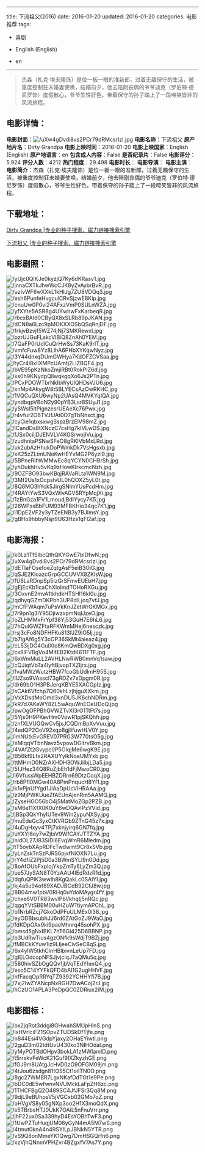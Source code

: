 
---
title: 下流祖父(2016)
date: 2016-01-20
updated: 2016-01-20
categories: 电影推荐
tags:
- 喜剧

- English (English)
- en
---


> 杰森（扎克·埃夫隆饰）是位一板一眼的准新郎，过着无趣保守的生活，被重度控制狂未婚妻使唤，结婚前夕，他去陪刚丧偶的爷爷迪克（罗伯特·德尼罗饰）度假散心，爷爷生性好色，带着保守的孙子踏上了一段啼笑皆非的风流旅程。

## **电影详情**：

**电影封面**：<img src="https://image.tmdb.org/t/p/w200/uXw4gDvdi8vs2PCr79dRMcsrIzI.jpg" alt="/uXw4gDvdi8vs2PCr79dRMcsrIzI.jpg" title="/uXw4gDvdi8vs2PCr79dRMcsrIzI.jpg">
**电影名称**：下流祖父
**原产地片名**：Dirty Grandpa
**电影上映时间**：2016-01-20
**电影上映国家**：English (English)
**原产地语言**：en
**包含成人内容**：False
**是否纪录片**：False
**电影评分**：5.924
**评分人数**：4212
**热门程度**：29.498
**电影时长**：
**电影导演**：
**电影主演**：
**电影简介**：杰森（扎克·埃夫隆饰）是位一板一眼的准新郎，过着无趣保守的生活，被重度控制狂未婚妻使唤，结婚前夕，他去陪刚丧偶的爷爷迪克（罗伯特·德尼罗饰）度假散心，爷爷生性好色，带着保守的孙子踏上了一段啼笑皆非的风流旅程。

## **下载地址**：
[Dirty Grandpa |专业的种子搜索、磁力链接搜索引擎](https://movie.amd794.com:2083/?search=Dirty%20Grandpa&ordering=&mode=match_phrase&page_size=10&page=1)

[下流祖父 |专业的种子搜索、磁力链接搜索引擎](https://movie.amd794.com:2083/?search=%E4%B8%8B%E6%B5%81%E7%A5%96%E7%88%B6&ordering=&mode=match_phrase&page_size=10&page=1)
 

## **电影剧照**：
<img src="https://image.tmdb.org/t/p/original/yUjc0QIKJe0kyzjQ7Ky6dKRasv1.jpg" alt="/yUjc0QIKJe0kyzjQ7Ky6dKRasv1.jpg" title="/yUjc0QIKJe0kyzjQ7Ky6dKRasv1.jpg"><img src="https://image.tmdb.org/t/p/original/jnnaCXTkJhwWcCJK8yZvAybrBvR.jpg" alt="/jnnaCXTkJhwWcCJK8yZvAybrBvR.jpg" title="/jnnaCXTkJhwWcCJK8yZvAybrBvR.jpg"><img src="https://image.tmdb.org/t/p/original/uzIvWF6wXXkL1kHIJg7ZU8VDQq3.jpg" alt="/uzIvWF6wXXkL1kHIJg7ZU8VDQq3.jpg" title="/uzIvWF6wXXkL1kHIJg7ZU8VDQq3.jpg"><img src="https://image.tmdb.org/t/p/original/esh6PunfeHvgculCRvSjzwE8Kip.jpg" alt="/esh6PunfeHvgculCRvSjzwE8Kip.jpg" title="/esh6PunfeHvgculCRvSjzwE8Kip.jpg"><img src="https://image.tmdb.org/t/p/original/cnuUw0P0vi24AFxzVmP0SULnWZA.jpg" alt="/cnuUw0P0vi24AFxzVmP0SULnWZA.jpg" title="/cnuUw0P0vi24AFxzVmP0SULnWZA.jpg"><img src="https://image.tmdb.org/t/p/original/yfXYte5ASR8g4UYwhwFxKarbeqR.jpg" alt="/yfXYte5ASR8g4UYwhwFxKarbeqR.jpg" title="/yfXYte5ASR8g4UYwhwFxKarbeqR.jpg"><img src="https://image.tmdb.org/t/p/original/rbcxBAId0CByQX8xSLRb89pJKAN.jpg" alt="/rbcxBAId0CByQX8xSLRb89pJKAN.jpg" title="/rbcxBAId0CByQX8xSLRb89pJKAN.jpg"><img src="https://image.tmdb.org/t/p/original/dCN8a6Lzc9pMOKXXOSbQSqRnjDF.jpg" alt="/dCN8a6Lzc9pMOKXXOSbQSqRnjDF.jpg" title="/dCN8a6Lzc9pMOKXXOSbQSqRnjDF.jpg"><img src="https://image.tmdb.org/t/p/original/frkjvBzvjf5WZ74jNj7SMKRewxI.jpg" alt="/frkjvBzvjf5WZ74jNj7SMKRewxI.jpg" title="/frkjvBzvjf5WZ74jNj7SMKRewxI.jpg"><img src="https://image.tmdb.org/t/p/original/pzrUJGuFLskcVIBiQ8ZnAh0YEM.jpg" alt="/pzrUJGuFLskcVIBiQ8ZnAh0YEM.jpg" title="/pzrUJGuFLskcVIBiQ8ZnAh0YEM.jpg"><img src="https://image.tmdb.org/t/p/original/7QaFP0rUdlCuQrHwSs73KaK9rlT.jpg" alt="/7QaFP0rUdlCuQrHwSs73KaK9rlT.jpg" title="/7QaFP0rUdlCuQrHwSs73KaK9rlT.jpg"><img src="https://image.tmdb.org/t/p/original/vmfcFuw8Yz8LlhA6PHbXYKqwNyz.jpg" alt="/vmfcFuw8Yz8LlhA6PHbXYKqwNyz.jpg" title="/vmfcFuw8Yz8LlhA6PHbXYKqwNyz.jpg"><img src="https://image.tmdb.org/t/p/original/3Y44dnxqDUmGWHya7KdOFZCVSaa.jpg" alt="/3Y44dnxqDUmGWHya7KdOFZCVSaa.jpg" title="/3Y44dnxqDUmGWHya7KdOFZCVSaa.jpg"><img src="https://image.tmdb.org/t/p/original/tyCr4i8xliXMPcUAmtj2LIZBQF4.jpg" alt="/tyCr4i8xliXMPcUAmtj2LIZBQF4.jpg" title="/tyCr4i8xliXMPcUAmtj2LIZBQF4.jpg"><img src="https://image.tmdb.org/t/p/original/bVE95pKzNkoZmjiRBt0RokPIZ6d.jpg" alt="/bVE95pKzNkoZmjiRBt0RokPIZ6d.jpg" title="/bVE95pKzNkoZmjiRBt0RokPIZ6d.jpg"><img src="https://image.tmdb.org/t/p/original/xs0h9KNydpQllwqkgqXo6Js2PTn.jpg" alt="/xs0h9KNydpQllwqkgqXo6Js2PTn.jpg" title="/xs0h9KNydpQllwqkgqXo6Js2PTn.jpg"><img src="https://image.tmdb.org/t/p/original/PCxPDOWTbrNkIbWyUlQHDsVJU6.jpg" alt="/PCxPDOWTbrNkIbWyUlQHDsVJU6.jpg" title="/PCxPDOWTbrNkIbWyUlQHDsVJU6.jpg"><img src="https://image.tmdb.org/t/p/original/xnMp4AkygW8t5BLYECsAzOwRKHC.jpg" alt="/xnMp4AkygW8t5BLYECsAzOwRKHC.jpg" title="/xnMp4AkygW8t5BLYECsAzOwRKHC.jpg"><img src="https://image.tmdb.org/t/p/original/1VQCuQXU6wyNp2UAsQ4MVKYqIQA.jpg" alt="/1VQCuQXU6wyNp2UAsQ4MVKYqIQA.jpg" title="/1VQCuQXU6wyNp2UAsQ4MVKYqIQA.jpg"><img src="https://image.tmdb.org/t/p/original/yndbqpVBoN2y90pYB3Lsr8SUyJ1.jpg" alt="/yndbqpVBoN2y90pYB3Lsr8SUyJ1.jpg" title="/yndbqpVBoN2y90pYB3Lsr8SUyJ1.jpg"><img src="https://image.tmdb.org/t/p/original/ySWsI5ltPignzesrUEAeXc76Pwx.jpg" alt="/ySWsI5ltPignzesrUEAeXc76Pwx.jpg" title="/ySWsI5ltPignzesrUEAeXc76Pwx.jpg"><img src="https://image.tmdb.org/t/p/original/r4vfur2O6TVJfJAt0O7gTbNhxct.jpg" alt="/r4vfur2O6TVJfJAt0O7gTbNhxct.jpg" title="/r4vfur2O6TVJfJAt0O7gTbNhxct.jpg"><img src="https://image.tmdb.org/t/p/original/cyCie1qbxsxwgSspzBrzElV98mZ.jpg" alt="/cyCie1qbxsxwgSspzBrzElV98mZ.jpg" title="/cyCie1qbxsxwgSspzBrzElV98mZ.jpg"><img src="https://image.tmdb.org/t/p/original/lCandDs8tXNczC7csHg7kIVLwDS.jpg" alt="/lCandDs8tXNczC7csHg7kIVLwDS.jpg" title="/lCandDs8tXNczC7csHg7kIVLwDS.jpg"><img src="https://image.tmdb.org/t/p/original/fJSx0ciljDJENVLV4KGSrwojIVu.jpg" alt="/fJSx0ciljDJENVLV4KGSrwojIVu.jpg" title="/fJSx0ciljDJENVLV4KGSrwojIVu.jpg"><img src="https://image.tmdb.org/t/p/original/zudhntaPSNwSFeO8gRKlVbMxLRd.jpg" alt="/zudhntaPSNwSFeO8gRKlVbMxLRd.jpg" title="/zudhntaPSNwSFeO8gRKlVbMxLRd.jpg"><img src="https://image.tmdb.org/t/p/original/uk2ubAzHhukDoPWmkDk7VsHgsxb.jpg" alt="/uk2ubAzHhukDoPWmkDk7VsHgsxb.jpg" title="/uk2ubAzHhukDoPWmkDk7VsHgsxb.jpg"><img src="https://image.tmdb.org/t/p/original/xK25zZLtmUNeKwHEYvMG2P6yzl9.jpg" alt="/xK25zZLtmUNeKwHEYvMG2P6yzl9.jpg" title="/xK25zZLtmUNeKwHEYvMG2P6yzl9.jpg"><img src="https://image.tmdb.org/t/p/original/5BPneRIhWMMwEc8qYCYN0CHBrSh.jpg" alt="/5BPneRIhWMMwEc8qYCYN0CHBrSh.jpg" title="/5BPneRIhWMMwEc8qYCYN0CHBrSh.jpg"><img src="https://image.tmdb.org/t/p/original/yhDukhHv5vKq9zHowKIrkcmcNzh.jpg" alt="/yhDukhHv5vKq9zHowKIrkcmcNzh.jpg" title="/yhDukhHv5vKq9zHowKIrkcmcNzh.jpg"><img src="https://image.tmdb.org/t/p/original/9OZFBO93bwKBqjRAVaRLta1WN9M.jpg" alt="/9OZFBO93bwKBqjRAVaRLta1WN9M.jpg" title="/9OZFBO93bwKBqjRAVaRLta1WN9M.jpg"><img src="https://image.tmdb.org/t/p/original/3Mf2Us1xOcpsIvUL0hQOXZ5yL0t.jpg" alt="/3Mf2Us1xOcpsIvUL0hQOXZ5yL0t.jpg" title="/3Mf2Us1xOcpsIvUL0hQOXZ5yL0t.jpg"><img src="https://image.tmdb.org/t/p/original/8Q6MO3hYck5JirgSNlmYUsPcdHm.jpg" alt="/8Q6MO3hYck5JirgSNlmYUsPcdHm.jpg" title="/8Q6MO3hYck5JirgSNlmYUsPcdHm.jpg"><img src="https://image.tmdb.org/t/p/original/4RAYtYwS3VQxWivAGVSRYpMqjXi.jpg" alt="/4RAYtYwS3VQxWivAGVSRYpMqjXi.jpg" title="/4RAYtYwS3VQxWivAGVSRYpMqjXi.jpg"><img src="https://image.tmdb.org/t/p/original/1zBnGza1FV1LmoudjBdiYycy7K5.jpg" alt="/1zBnGza1FV1LmoudjBdiYycy7K5.jpg" title="/1zBnGza1FV1LmoudjBdiYycy7K5.jpg"><img src="https://image.tmdb.org/t/p/original/26WPssBbFUM93MFBKHio34qc7K1.jpg" alt="/26WPssBbFUM93MFBKHio34qc7K1.jpg" title="/26WPssBbFUM93MFBKHio34qc7K1.jpg"><img src="https://image.tmdb.org/t/p/original/i1DpE2VF2y3yTZeENB3y7BJlmsY.jpg" alt="/i1DpE2VF2y3yTZeENB3y7BJlmsY.jpg" title="/i1DpE2VF2y3yTZeENB3y7BJlmsY.jpg"><img src="https://image.tmdb.org/t/p/original/gBHo9hbbyNsjr9U63Hzs1qFl2af.jpg" alt="/gBHo9hbbyNsjr9U63Hzs1qFl2af.jpg" title="/gBHo9hbbyNsjr9U63Hzs1qFl2af.jpg">

## **电影海报**：
<img src="https://image.tmdb.org/t/p/original/k0Lz1TfSlbcQthQKYGwE7blDfwN.jpg" alt="/k0Lz1TfSlbcQthQKYGwE7blDfwN.jpg" title="/k0Lz1TfSlbcQthQKYGwE7blDfwN.jpg"><img src="https://image.tmdb.org/t/p/original/uXw4gDvdi8vs2PCr79dRMcsrIzI.jpg" alt="/uXw4gDvdi8vs2PCr79dRMcsrIzI.jpg" title="/uXw4gDvdi8vs2PCr79dRMcsrIzI.jpg"><img src="https://image.tmdb.org/t/p/original/dETlaFOsefoeZqtgAsF5eiB3OiG.jpg" alt="/dETlaFOsefoeZqtgAsF5eiB3OiG.jpg" title="/dETlaFOsefoeZqtgAsF5eiB3OiG.jpg"><img src="https://image.tmdb.org/t/p/original/qSJE2KloazcGrpGCCUVVX8ZKlsW.jpg" alt="/qSJE2KloazcGrpGCCUVVX8ZKlsW.jpg" title="/qSJE2KloazcGrpGCCUVVX8ZKlsW.jpg"><img src="https://image.tmdb.org/t/p/original/fU6LaRDnpSp5IzGrSFmvEUEbH7.jpg" alt="/fU6LaRDnpSp5IzGrSFmvEUEbH7.jpg" title="/fU6LaRDnpSp5IzGrSFmvEUEbH7.jpg"><img src="https://image.tmdb.org/t/p/original/gEjEcKb1icaChXIoImdTOHoRXGu.jpg" alt="/gEjEcKb1icaChXIoImdTOHoRXGu.jpg" title="/gEjEcKb1icaChXIoImdTOHoRXGu.jpg"><img src="https://image.tmdb.org/t/p/original/3OxvnE2mvA1tkhdkHTSHl16kl0u.jpg" alt="/3OxvnE2mvA1tkhdkHTSHl16kl0u.jpg" title="/3OxvnE2mvA1tkhdkHTSHl16kl0u.jpg"><img src="https://image.tmdb.org/t/p/original/qdhyqGZmDKPbh3UP8dlLjcq7vfJ.jpg" alt="/qdhyqGZmDKPbh3UP8dlLjcq7vfJ.jpg" title="/qdhyqGZmDKPbh3UP8dlLjcq7vfJ.jpg"><img src="https://image.tmdb.org/t/p/original/mCfFWAqm7uPsVkKnJZetWrGKMGx.jpg" alt="/mCfFWAqm7uPsVkKnJZetWrGKMGx.jpg" title="/mCfFWAqm7uPsVkKnJZetWrGKMGx.jpg"><img src="https://image.tmdb.org/t/p/original/7r9pn1g3lY95DjiwzxpmNqlJzeO.jpg" alt="/7r9pn1g3lY95DjiwzxpmNqlJzeO.jpg" title="/7r9pn1g3lY95DjiwzxpmNqlJzeO.jpg"><img src="https://image.tmdb.org/t/p/original/oZLHMMxFrYpf38Yj53GuH7E6hL6.jpg" alt="/oZLHMMxFrYpf38Yj53GuH7E6hL6.jpg" title="/oZLHMMxFrYpf38Yj53GuH7E6hL6.jpg"><img src="https://image.tmdb.org/t/p/original/7hQulGWZFtaRFKWmMHej6nesczk.jpg" alt="/7hQulGWZFtaRFKWmMHej6nesczk.jpg" title="/7hQulGWZFtaRFKWmMHej6nesczk.jpg"><img src="https://image.tmdb.org/t/p/original/rsj3cFo8NDFHFKu813fJZ9IO5Ij.jpg" alt="/rsj3cFo8NDFHFKu813fJZ9IO5Ij.jpg" title="/rsj3cFo8NDFHFKu813fJZ9IO5Ij.jpg"><img src="https://image.tmdb.org/t/p/original/b7lgAf6g5Y3cOP36SkMt4aieaz4.jpg" alt="/b7lgAf6g5Y3cOP36SkMt4aieaz4.jpg" title="/b7lgAf6g5Y3cOP36SkMt4aieaz4.jpg"><img src="https://image.tmdb.org/t/p/original/cL53ijDG4GulXIc8KmQwBDXg0xg.jpg" alt="/cL53ijDG4GulXIc8KmQwBDXg0xg.jpg" title="/cL53ijDG4GulXIc8KmQwBDXg0xg.jpg"><img src="https://image.tmdb.org/t/p/original/cx9lFVBgVo4MItEB2KtdK611FTF.jpg" alt="/cx9lFVBgVo4MItEB2KtdK611FTF.jpg" title="/cx9lFVBgVo4MItEB2KtdK611FTF.jpg"><img src="https://image.tmdb.org/t/p/original/6xWmMuLL2AVHLNwRWB0mnVq1saw.jpg" alt="/6xWmMuLL2AVHLNwRWB0mnVq1saw.jpg" title="/6xWmMuLL2AVHLNwRWB0mnVq1saw.jpg"><img src="https://image.tmdb.org/t/p/original/cQJiqtVbTa4lyftBjvopTXZIjrx.jpg" alt="/cQJiqtVbTa4lyftBjvopTXZIjrx.jpg" title="/cQJiqtVbTa4lyftBjvopTXZIjrx.jpg"><img src="https://image.tmdb.org/t/p/original/fvaMWzWutzHBW7fcoGbUdlmH95S.jpg" alt="/fvaMWzWutzHBW7fcoGbUdlmH95S.jpg" title="/fvaMWzWutzHBW7fcoGbUdlmH95S.jpg"><img src="https://image.tmdb.org/t/p/original/lUZso9VAsscl73gRDZv7xDpgm0R.jpg" alt="/lUZso9VAsscl73gRDZv7xDpgm0R.jpg" title="/lUZso9VAsscl73gRDZv7xDpgm0R.jpg"><img src="https://image.tmdb.org/t/p/original/dr69bO1H3PBJerqKBYE5XACGpIz.jpg" alt="/dr69bO1H3PBJerqKBYE5XACGpIz.jpg" title="/dr69bO1H3PBJerqKBYE5XACGpIz.jpg"><img src="https://image.tmdb.org/t/p/original/sCAk6Vfchp7Q60khLzjhjguXXkm.jpg" alt="/sCAk6Vfchp7Q60khLzjhjguXXkm.jpg" title="/sCAk6Vfchp7Q60khLzjhjguXXkm.jpg"><img src="https://image.tmdb.org/t/p/original/VxXDsdMoOmd3xnDU5JK6chNDRm.jpg" alt="/VxXDsdMoOmd3xnDU5JK6chNDRm.jpg" title="/VxXDsdMoOmd3xnDU5JK6chNDRm.jpg"><img src="https://image.tmdb.org/t/p/original/kR7d7AKeWY8ZL5wAquWnEOeUDoQ.jpg" alt="/kR7d7AKeWY8ZL5wAquWnEOeUDoQ.jpg" title="/kR7d7AKeWY8ZL5wAquWnEOeUDoQ.jpg"><img src="https://image.tmdb.org/t/p/original/pwOgOFPBhGVWZTvXI3rG1TtFt7s.jpg" alt="/pwOgOFPBhGVWZTvXI3rG1TtFt7s.jpg" title="/pwOgOFPBhGVWZTvXI3rG1TtFt7s.jpg"><img src="https://image.tmdb.org/t/p/original/5Yjs0H9PKevHm0VowR1pjSKQhfr.jpg" alt="/5Yjs0H9PKevHm0VowR1pjSKQhfr.jpg" title="/5Yjs0H9PKevHm0VowR1pjSKQhfr.jpg"><img src="https://image.tmdb.org/t/p/original/znfXLVUGQwCv5jxJCQDmBpXvVuu.jpg" alt="/znfXLVUGQwCv5jxJCQDmBpXvVuu.jpg" title="/znfXLVUGQwCv5jxJCQDmBpXvVuu.jpg"><img src="https://image.tmdb.org/t/p/original/4edQP2OoV92xqp8gjlifuwHLV0Y.jpg" alt="/4edQP2OoV92xqp8gjlifuwHLV0Y.jpg" title="/4edQP2OoV92xqp8gjlifuwHLV0Y.jpg"><img src="https://image.tmdb.org/t/p/original/imNUtkEvGREV07PRG3W770tsO5g.jpg" alt="/imNUtkEvGREV07PRG3W770tsO5g.jpg" title="/imNUtkEvGREV07PRG3W770tsO5g.jpg"><img src="https://image.tmdb.org/t/p/original/eMlqqVTbnNavz5vpowDGltrvBkm.jpg" alt="/eMlqqVTbnNavz5vpowDGltrvBkm.jpg" title="/eMlqqVTbnNavz5vpowDGltrvBkm.jpg"><img src="https://image.tmdb.org/t/p/original/4VAfZt2Gvypc0P5OIqjMe6wgK9E.jpg" alt="/4VAfZt2Gvypc0P5OIqjMe6wgK9E.jpg" title="/4VAfZt2Gvypc0P5OIqjMe6wgK9E.jpg"><img src="https://image.tmdb.org/t/p/original/B56kf9Lfx2RAXUYyIkNoaUMYxb.jpg" alt="/B56kf9Lfx2RAXUYyIkNoaUMYxb.jpg" title="/B56kf9Lfx2RAXUYyIkNoaUMYxb.jpg"><img src="https://image.tmdb.org/t/p/original/ttMHmD0NZrAXHDH3OWJilbjLDa5.jpg" alt="/ttMHmD0NZrAXHDH3OWJilbjLDa5.jpg" title="/ttMHmD0NZrAXHDH3OWJilbjLDa5.jpg"><img src="https://image.tmdb.org/t/p/original/5fJHez34Q8RuZjbEh1dFjMwoCR0.jpg" alt="/5fJHez34Q8RuZjbEh1dFjMwoCR0.jpg" title="/5fJHez34Q8RuZjbEh1dFjMwoCR0.jpg"><img src="https://image.tmdb.org/t/p/original/i6VfussWpEEHBZDRrn69DtzCoqX.jpg" alt="/i6VfussWpEEHBZDRrn69DtzCoqX.jpg" title="/i6VfussWpEEHBZDRrn69DtzCoqX.jpg"><img src="https://image.tmdb.org/t/p/original/rb8Pfl0MGw40A8PmPnqucH8Yf1.jpg" alt="/rb8Pfl0MGw40A8PmPnqucH8Yf1.jpg" title="/rb8Pfl0MGw40A8PmPnqucH8Yf1.jpg"><img src="https://image.tmdb.org/t/p/original/k1vPjnUfYgd1JlAaDpUcViHRAAa.jpg" alt="/k1vPjnUfYgd1JlAaDpUcViHRAAa.jpg" title="/k1vPjnUfYgd1JlAaDpUcViHRAAa.jpg"><img src="https://image.tmdb.org/t/p/original/z9MjPWKUueZfAEUnAjenRm5AAMQ.jpg" alt="/z9MjPWKUueZfAEUnAjenRm5AAMQ.jpg" title="/z9MjPWKUueZfAEUnAjenRm5AAMQ.jpg"><img src="https://image.tmdb.org/t/p/original/ZyseHGO56bO4j5MatMoZGp2PZB.jpg" alt="/ZyseHGO56bO4j5MatMoZGp2PZB.jpg" title="/ZyseHGO56bO4j5MatMoZGp2PZB.jpg"><img src="https://image.tmdb.org/t/p/original/sM6e11XfX0K0uY6wDQAvlPzVVid.jpg" alt="/sM6e11XfX0K0uY6wDQAvlPzVVid.jpg" title="/sM6e11XfX0K0uY6wDQAvlPzVVid.jpg"><img src="https://image.tmdb.org/t/p/original/jBSp3QkYhyIUTev9Wln2ypuNXSy.jpg" alt="/jBSp3QkYhyIUTev9Wln2ypuNXSy.jpg" title="/jBSp3QkYhyIUTev9Wln2ypuNXSy.jpg"><img src="https://image.tmdb.org/t/p/original/muEdeGc3yxCtKVRGb9ZTnG45z7x.jpg" alt="/muEdeGc3yxCtKVRGb9ZTnG45z7x.jpg" title="/muEdeGc3yxCtKVRGb9ZTnG45z7x.jpg"><img src="https://image.tmdb.org/t/p/original/4uDgHxyv4TPj7xknjyirq6GN7fq.jpg" alt="/4uDgHxyv4TPj7xknjyirq6GN7fq.jpg" title="/4uDgHxyv4TPj7xknjyirq6GN7fq.jpg"><img src="https://image.tmdb.org/t/p/original/uYXYI6ey7wZjtsV9WfCAYJTTZYA.jpg" alt="/uYXYI6ey7wZjtsV9WfCAYJTTZYA.jpg" title="/uYXYI6ey7wZjtsV9WfCAYJTTZYA.jpg"><img src="https://image.tmdb.org/t/p/original/nidOL27J83SiDi6EvqWmR6Mledm.jpg" alt="/nidOL27J83SiDi6EvqWmR6Mledm.jpg" title="/nidOL27J83SiDi6EvqWmR6Mledm.jpg"><img src="https://image.tmdb.org/t/p/original/tT5ovbXApRDFcTwdwmt9Cr8xSVb.jpg" alt="/tT5ovbXApRDFcTwdwmt9Cr8xSVb.jpg" title="/tT5ovbXApRDFcTwdwmt9Cr8xSVb.jpg"><img src="https://image.tmdb.org/t/p/original/yLnZskTnSzPJRS6pjxfNiOXN7Lu.jpg" alt="/yLnZskTnSzPJRS6pjxfNiOXN7Lu.jpg" title="/yLnZskTnSzPJRS6pjxfNiOXN7Lu.jpg"><img src="https://image.tmdb.org/t/p/original/rY4dfIZ2Pj5D0a3BWmSYLl9n0Dd.jpg" alt="/rY4dfIZ2Pj5D0a3BWmSYLl9n0Dd.jpg" title="/rY4dfIZ2Pj5D0a3BWmSYLl9n0Dd.jpg"><img src="https://image.tmdb.org/t/p/original/8oAfOUbFxplojYkpZmTy6LyZm3Q.jpg" alt="/8oAfOUbFxplojYkpZmTy6LyZm3Q.jpg" title="/8oAfOUbFxplojYkpZmTy6LyZm3Q.jpg"><img src="https://image.tmdb.org/t/p/original/ue57JySAN8T0YzAAU4IEdRdzR1d.jpg" alt="/ue57JySAN8T0YzAAU4IEdRdzR1d.jpg" title="/ue57JySAN8T0YzAAU4IEdRdzR1d.jpg"><img src="https://image.tmdb.org/t/p/original/dqfuQPIK3wwlh8KgQakLc0SAlYI.jpg" alt="/dqfuQPIK3wwlh8KgQakLc0SAlYI.jpg" title="/dqfuQPIK3wwlh8KgQakLc0SAlYI.jpg"><img src="https://image.tmdb.org/t/p/original/kj4a5u94of89XADJBCdB92CfJ8w.jpg" alt="/kj4a5u94of89XADJBCdB92CfJ8w.jpg" title="/kj4a5u94of89XADJBCdB92CfJ8w.jpg"><img src="https://image.tmdb.org/t/p/original/8B04mw1pbV0RHq0uYdoMAygr4fY.jpg" alt="/8B04mw1pbV0RHq0uYdoMAygr4fY.jpg" title="/8B04mw1pbV0RHq0uYdoMAygr4fY.jpg"><img src="https://image.tmdb.org/t/p/original/chxe6V0TR83wvlPbVkhqtj5nRQc.jpg" alt="/chxe6V0TR83wvlPbVkhqtj5nRQc.jpg" title="/chxe6V0TR83wvlPbVkhqtj5nRQc.jpg"><img src="https://image.tmdb.org/t/p/original/qgqYVtSBBM00uHZuWTtiymAPChL.jpg" alt="/qgqYVtSBBM00uHZuWTtiymAPChL.jpg" title="/qgqYVtSBBM00uHZuWTtiymAPChL.jpg"><img src="https://image.tmdb.org/t/p/original/o1NrbRZcj7GkoDdPFuULMEx0l38.jpg" alt="/o1NrbRZcj7GkoDdPFuULMEx0l38.jpg" title="/o1NrbRZcj7GkoDdPFuULMEx0l38.jpg"><img src="https://image.tmdb.org/t/p/original/eyODBbsubhJJ6rd0ZAtGoZJ9WaO.jpg" alt="/eyODBbsubhJJ6rd0ZAtGoZJ9WaO.jpg" title="/eyODBbsubhJJ6rd0ZAtGoZJ9WaO.jpg"><img src="https://image.tmdb.org/t/p/original/fdKDpOAx9ki9paeMhnrq45sohPX.jpg" alt="/fdKDpOAx9ki9paeMhnrq45sohPX.jpg" title="/fdKDpOAx9ki9paeMhnrq45sohPX.jpg"><img src="https://image.tmdb.org/t/p/original/omsd5gNxIBKL7hT6Gi425D6BBNP.jpg" alt="/omsd5gNxIBKL7hT6Gi425D6BBNP.jpg" title="/omsd5gNxIBKL7hT6Gi425D6BBNP.jpg"><img src="https://image.tmdb.org/t/p/original/o3UdRwTius4gzONfk9sWdjT9BZj.jpg" alt="/o3UdRwTius4gzONfk9sWdjT9BZj.jpg" title="/o3UdRwTius4gzONfk9sWdjT9BZj.jpg"><img src="https://image.tmdb.org/t/p/original/fMBCkKYuw1iz9LIjeeCivSeC8qS.jpg" alt="/fMBCkKYuw1iz9LIjeeCivSeC8qS.jpg" title="/fMBCkKYuw1iz9LIjeeCivSeC8qS.jpg"><img src="https://image.tmdb.org/t/p/original/6x4yIW5tkhCinHBlbivnLeUp7FD.jpg" alt="/6x4yIW5tkhCinHBlbivnLeUp7FD.jpg" title="/6x4yIW5tkhCinHBlbivnLeUp7FD.jpg"><img src="https://image.tmdb.org/t/p/original/gIELOdcopNFSJjvjciqJTaQMu5q.jpg" alt="/gIELOdcopNFSJjvjciqJTaQMu5q.jpg" title="/gIELOdcopNFSJjvjciqJTaQMu5q.jpg"><img src="https://image.tmdb.org/t/p/original/580hivSZbOgQQv1jbVqTEdYhmQ4.jpg" alt="/580hivSZbOgQQv1jbVqTEdYhmQ4.jpg" title="/580hivSZbOgQQv1jbVqTEdYhmQ4.jpg"><img src="https://image.tmdb.org/t/p/original/eso5C14YYFkQFD4bAI1G2ugHHVF.jpg" alt="/eso5C14YYFkQFD4bAI1G2ugHHVF.jpg" title="/eso5C14YYFkQFD4bAI1G2ugHHVF.jpg"><img src="https://image.tmdb.org/t/p/original/nfFacqOpRRYqTZ9392YCHHYfi7B.jpg" alt="/nfFacqOpRRYqTZ9392YCHHYfi7B.jpg" title="/nfFacqOpRRYqTZ9392YCHHYfi7B.jpg"><img src="https://image.tmdb.org/t/p/original/7xj2IwZYANcpNxRGH7DwACoj2rJ.jpg" alt="/7xj2IwZYANcpNxRGH7DwACoj2rJ.jpg" title="/7xj2IwZYANcpNxRGH7DwACoj2rJ.jpg"><img src="https://image.tmdb.org/t/p/original/hCzUO14PLA3PeDpQC0ZDRiux2iM.jpg" alt="/hCzUO14PLA3PeDpQC0ZDRiux2iM.jpg" title="/hCzUO14PLA3PeDpQC0ZDRiux2iM.jpg">

## **电影图标**：
<img src="https://image.tmdb.org/t/p/original/ox2jqRot3ddgi8GHwahSMUpHlnS.png" alt="/ox2jqRot3ddgi8GHwahSMUpHlnS.png" title="/ox2jqRot3ddgi8GHwahSMUpHlnS.png"><img src="https://image.tmdb.org/t/p/original/ixHVrlciFZ1SOpvZTUDSkDfTjfe.png" alt="/ixHVrlciFZ1SOpvZTUDSkDfTjfe.png" title="/ixHVrlciFZ1SOpvZTUDSkDfTjfe.png"><img src="https://image.tmdb.org/t/p/original/n844Esi4VGdpYjaxy2OHaEYiwtl.png" alt="/n844Esi4VGdpYjaxy2OHaEYiwtl.png" title="/n844Esi4VGdpYjaxy2OHaEYiwtl.png"><img src="https://image.tmdb.org/t/p/original/2guD3m02tdtUvU430ko3NIHOdal.png" alt="/2guD3m02tdtUvU430ko3NIHOdal.png" title="/2guD3m02tdtUvU430ko3NIHOdal.png"><img src="https://image.tmdb.org/t/p/original/yMyPOTBdOHpv3bokLA1zMWIamID.png" alt="/yMyPOTBdOHpv3bokLA1zMWIamID.png" title="/yMyPOTBdOHpv3bokLA1zMWIamID.png"><img src="https://image.tmdb.org/t/p/original/t5rrxkvFeWcK21Guf9IXZkyzhGE.png" alt="/t5rrxkvFeWcK21Guf9IXZkyzhGE.png" title="/t5rrxkvFeWcK21Guf9IXZkyzhGE.png"><img src="https://image.tmdb.org/t/p/original/fGJ9m8UAtgJcHvD0zO9OFGM09jm.png" alt="/fGJ9m8UAtgJcHvD0zO9OFGM09jm.png" title="/fGJ9m8UAtgJcHvD0zO9OFGM09jm.png"><img src="https://image.tmdb.org/t/p/original/4tJou6zsdgn81tOS5Ct1oiITN0O.png" alt="/4tJou6zsdgn81tOS5Ct1oiITN0O.png" title="/4tJou6zsdgn81tOS5Ct1oiITN0O.png"><img src="https://image.tmdb.org/t/p/original/8gc27WMBR7LgxNKafDdTGt1e9Pe.png" alt="/8gc27WMBR7LgxNKafDdTGt1e9Pe.png" title="/8gc27WMBR7LgxNKafDdTGt1e9Pe.png"><img src="https://image.tmdb.org/t/p/original/bDC0dE5wfwnvNVUMckLaFpZH6zc.png" alt="/bDC0dE5wfwnvNVUMckLaFpZH6zc.png" title="/bDC0dE5wfwnvNVUMckLaFpZH6zc.png"><img src="https://image.tmdb.org/t/p/original/1THCFBgQ2O489SC4JfJFSr3Qq8M.png" alt="/1THCFBgQ2O489SC4JfJFSr3Qq8M.png" title="/1THCFBgQ2O489SC4JfJFSr3Qq8M.png"><img src="https://image.tmdb.org/t/p/original/9djL9eBUhpsV5jVGCxb02GMb7qZ.png" alt="/9djL9eBUhpsV5jVGCxb02GMb7qZ.png" title="/9djL9eBUhpsV5jVGCxb02GMb7qZ.png"><img src="https://image.tmdb.org/t/p/original/oHVgVS8y05gNXp3oo2H1X3moQdX.png" alt="/oHVgVS8y05gNXp3oo2H1X3moQdX.png" title="/oHVgVS8y05gNXp3oo2H1X3moQdX.png"><img src="https://image.tmdb.org/t/p/original/s5TBrbsHTJ0UkK7OAiL5nFnuVrr.png" alt="/s5TBrbsHTJ0UkK7OAiL5nFnuVrr.png" title="/s5TBrbsHTJ0UkK7OAiL5nFnuVrr.png"><img src="https://image.tmdb.org/t/p/original/jhF22ux0Sa339hyD4EsYOBhTwF3.png" alt="/jhF22ux0Sa339hyD4EsYOBhTwF3.png" title="/jhF22ux0Sa339hyD4EsYOBhTwF3.png"><img src="https://image.tmdb.org/t/p/original/1UwPZTuHuqjUM06yGyN4mA5M7wS.png" alt="/1UwPZTuHuqjUM06yGyN4mA5M7wS.png" title="/1UwPZTuHuqjUM06yGyN4mA5M7wS.png"><img src="https://image.tmdb.org/t/p/original/4tmut0knA4n49SYlLpJBNkN5YTR.png" alt="/4tmut0knA4n49SYlLpJBNkN5YTR.png" title="/4tmut0knA4n49SYlLpJBNkN5YTR.png"><img src="https://image.tmdb.org/t/p/original/vS9Q8onMmeYK1Qwg7DmHSGQrfn6.png" alt="/vS9Q8onMmeYK1Qwg7DmHSGQrfn6.png" title="/vS9Q8onMmeYK1Qwg7DmHSGQrfn6.png"><img src="https://image.tmdb.org/t/p/original/xzVjhQNnmVPHZvr4BZgxfV7As7Y.png" alt="/xzVjhQNnmVPHZvr4BZgxfV7As7Y.png" title="/xzVjhQNnmVPHZvr4BZgxfV7As7Y.png">
